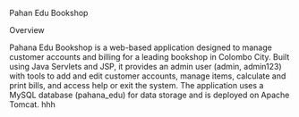 Pahan Edu Bookshop

Overview

Pahana Edu Bookshop is a web-based application designed to manage customer accounts and billing for a leading bookshop in Colombo City. Built using Java Servlets and JSP, it provides an admin user (admin, admin123) with tools to add and edit customer accounts, manage items, calculate and print bills, and access help or exit the system. The application uses a MySQL database (pahana_edu) for data storage and is deployed on Apache Tomcat.
hhh

